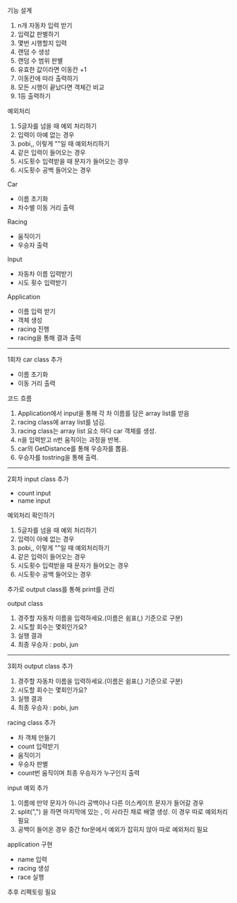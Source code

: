 기능 설계
1. n개 자동차 입력 받기
2. 입력값 판별하기
3. 몇번 시행할지 입력
4. 랜덤 수 생성
5. 랜덤 수 범위 판별
6. 유효한 값이라면 이동칸 +1
7. 이동칸에 따라 출력하기
8. 모든 시행이 끝났다면 객체간 비교
9. 1등 출력하기

예외처리
1. 5글자를 넘을 때 예외 처리하기
2. 입력이 아예 없는 경우
3. pobi,, 이렇게 ""일 때 예외처리하기
4. 같은 입력이 들어오는 경우
5. 시도횟수 입력받을 때 문자가 들어오는 경우
6. 시도횟수 공백 들어오는 경우

Car
- 이름 초기화
- 차수별 이동 거리 출력

Racing
- 움직이기
- 우승자 출력

Input
- 자동차 이름 입력받기
- 시도 횟수 입력받기

Application
- 이름 입력 받기
- 객체 생성
- racing 진행
- racing을 통해 결과 출력 

--------
1회차
car class 추가
- 이름 초기화
- 이동 거리 출력

코드 흐름 
1. Application에서 input을 통해 각 차 이름를 담은 array list를 받음
2. racing class에 array list를 넘김.
3. racing class는 array list 요소 마다 car 객체를 생성.
4. n을 입력받고 n번 움직이는 과정을 반복.
5. car의 GetDistance를 통해 우승자를 뽑음.
6. 우승자를 tostring을 통해 출력.

----------
2회차
input class 추가
- count input
- name input

예외처리 확인하기
1. 5글자를 넘을 때 예외 처리하기
2. 입력이 아예 없는 경우
3. pobi,, 이렇게 ""일 때 예외처리하기
4. 같은 입력이 들어오는 경우
5. 시도횟수 입력받을 때 문자가 들어오는 경우
6. 시도횟수 공백 들어오는 경우

추가로 output class를 통해 print를 관리

output class
1. 경주할 자동차 이름을 입력하세요.(이름은 쉼표(,) 기준으로 구분)
2. 시도할 회수는 몇회인가요?
3. 실행 결과
4. 최종 우승자 : pobi, jun

---------
3회차
output class 추가
1. 경주할 자동차 이름을 입력하세요.(이름은 쉼표(,) 기준으로 구분)
2. 시도할 회수는 몇회인가요?
3. 실행 결과
4. 최종 우승자 : pobi, jun

racing class 추가
- 차 객체 만들기
- count 입력받기
- 움직이기
- 우승자 판별
- count번 움직이며 최종 우승자가 누구인지 출력 

input 예외 추가
1. 이름에 만약 문자가 아니라 공백이나 다른 이스케이프 문자가 들어갈 경우
2. split(",") 을 하면 마지막에 있는 , 이 사라진 채로 배열 생성. 이 경우 따로 예외처리 필요
3. 공백이 들어온 경우 중간 for문에서 예외가 잡히지 않아 따로 예외처리 필요

application 구현
- name 입력
- racing 생성
- race 실행

추후 리팩토링 필요